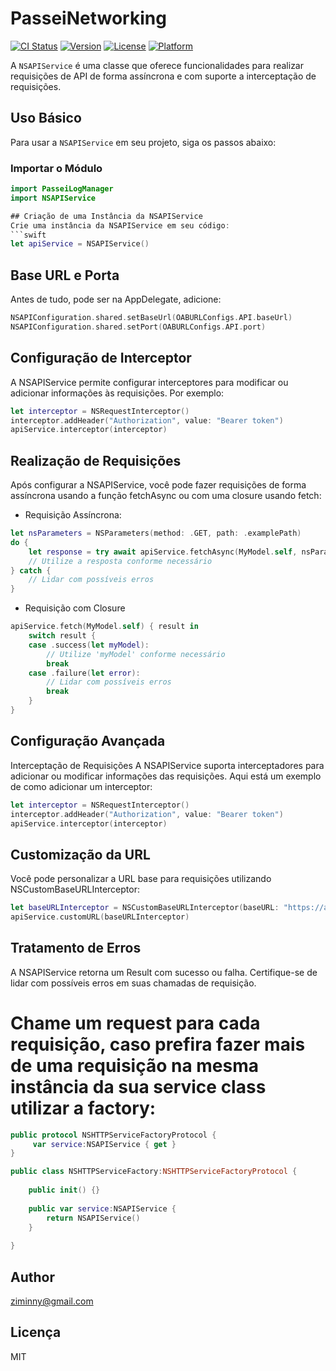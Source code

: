 # PasseiNetworking

[![CI Status](https://img.shields.io/travis/95707007/PasseiNetworking.svg?style=flat)](https://travis-ci.org/95707007/PasseiNetworking)
[![Version](https://img.shields.io/cocoapods/v/PasseiNetworking.svg?style=flat)](https://cocoapods.org/pods/PasseiNetworking)
[![License](https://img.shields.io/cocoapods/l/PasseiNetworking.svg?style=flat)](https://cocoapods.org/pods/PasseiNetworking)
[![Platform](https://img.shields.io/cocoapods/p/PasseiNetworking.svg?style=flat)](https://cocoapods.org/pods/PasseiNetworking)

A `NSAPIService` é uma classe que oferece funcionalidades para realizar requisições de API de forma assíncrona e com suporte a interceptação de requisições.

## Uso Básico

Para usar a `NSAPIService` em seu projeto, siga os passos abaixo:

### Importar o Módulo

```swift
import PasseiLogManager
import NSAPIService

## Criação de uma Instância da NSAPIService
Crie uma instância da NSAPIService em seu código:
```swift
let apiService = NSAPIService()
```

## Base URL e Porta
Antes de tudo, pode ser na AppDelegate, adicione:
```swift
NSAPIConfiguration.shared.setBaseUrl(OABURLConfigs.API.baseUrl)
NSAPIConfiguration.shared.setPort(OABURLConfigs.API.port)
```

## Configuração de Interceptor
A NSAPIService permite configurar interceptores para modificar ou adicionar informações às requisições. Por exemplo:
```swift
let interceptor = NSRequestInterceptor()
interceptor.addHeader("Authorization", value: "Bearer token")
apiService.interceptor(interceptor)
```
## Realização de Requisições
Após configurar a NSAPIService, você pode fazer requisições de forma assíncrona usando a função fetchAsync ou com uma closure usando fetch:

- Requisição Assíncrona:
```swift
let nsParameters = NSParameters(method: .GET, path: .examplePath)
do {
    let response = try await apiService.fetchAsync(MyModel.self, nsParameters: nsParameters)
    // Utilize a resposta conforme necessário
} catch {
    // Lidar com possíveis erros
}
```

- Requisição com Closure
```swift 
apiService.fetch(MyModel.self) { result in
    switch result {
    case .success(let myModel):
        // Utilize 'myModel' conforme necessário
        break
    case .failure(let error):
        // Lidar com possíveis erros
        break
    }
}
```

## Configuração Avançada
Interceptação de Requisições
A NSAPIService suporta interceptadores para adicionar ou modificar informações das requisições. Aqui está um exemplo de como adicionar um interceptor:
```swift
let interceptor = NSRequestInterceptor()
interceptor.addHeader("Authorization", value: "Bearer token")
apiService.interceptor(interceptor)
```

## Customização da URL
Você pode personalizar a URL base para requisições utilizando NSCustomBaseURLInterceptor:
```swift
let baseURLInterceptor = NSCustomBaseURLInterceptor(baseURL: "https://api.example.com")
apiService.customURL(baseURLInterceptor)
```

## Tratamento de Erros
A NSAPIService retorna um Result com sucesso ou falha. Certifique-se de lidar com possíveis erros em suas chamadas de requisição.

# Chame um request para cada requisição, caso prefira fazer mais de uma requisição na mesma instância da sua service class utilizar a factory:

```swift
public protocol NSHTTPServiceFactoryProtocol {
     var service:NSAPIService { get }
}

public class NSHTTPServiceFactory:NSHTTPServiceFactoryProtocol {
    
    public init() {}
    
    public var service:NSAPIService {
        return NSAPIService()
    }
    
}
```

## Author
ziminny@gmail.com

## Licença
MIT
